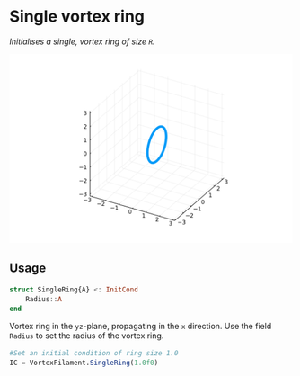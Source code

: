 # Single vortex ring

*Initialises a single, vortex ring of size ``R``.*

![ Single vortex ring](../assets/single_ring.svg)

## Usage
```julia
struct SingleRing{A} <: InitCond
    Radius::A
end
```
Vortex ring in the ``yz``-plane, propagating in the ``x`` direction. Use the field `Radius` to set the radius of the vortex ring.

```julia
#Set an initial condition of ring size 1.0
IC = VortexFilament.SingleRing(1.0f0)
```
